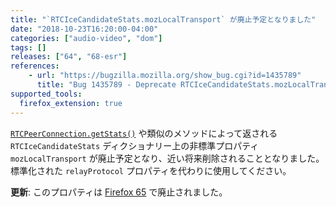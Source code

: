 ```yaml
---
title: "`RTCIceCandidateStats.mozLocalTransport` が廃止予定となりました"
date: "2018-10-23T16:20:00-04:00"
categories: ["audio-video", "dom"]
tags: []
releases: ["64", "68-esr"]
references:
    - url: "https://bugzilla.mozilla.org/show_bug.cgi?id=1435789"
      title: "Bug 1435789 - Deprecate RTCIceCandidateStats.mozLocalTransport and add protocol and relayProtocol"
supported_tools:
  firefox_extension: true
---
```

[`RTCPeerConnection.getStats()`](https://developer.mozilla.org/docs/Web/API/RTCPeerConnection/getStats) や類似のメソッドによって返される `RTCIceCandidateStats` ディクショナリー上の非標準プロパティ `mozLocalTransport` が廃止予定となり、近い将来削除されることとなりました。標準化された `relayProtocol` プロパティを代わりに使用してください。

**更新**: このプロパティは [Firefox 65](https://www.fxsitecompat.dev/ja/docs/2018/rtcicecandidatestats-has-been-updated-to-the-latest-spec/) で廃止されました。
